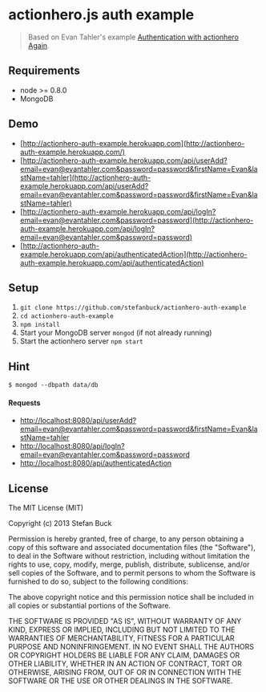 # actionhero.js auth example

> Based on Evan Tahler's example [Authentication with actionhero Again](http://blog.evantahler.com/blog/authentication-with-actionHero-again.html).

## Requirements

- node >= 0.8.0
- MongoDB

## Demo

- [http://actionhero-auth-example.herokuapp.com](http://actionhero-auth-example.herokuapp.com/)
- [http://actionhero-auth-example.herokuapp.com/api/userAdd?email=evan@evantahler.com&password=password&firstName=Evan&lastName=tahler](http://actionhero-auth-example.herokuapp.com/api/userAdd?email=evan@evantahler.com&password=password&firstName=Evan&lastName=tahler)
- [http://actionhero-auth-example.herokuapp.com/api/logIn?email=evan@evantahler.com&password=password](http://actionhero-auth-example.herokuapp.com/api/logIn?email=evan@evantahler.com&password=password)
- [http://actionhero-auth-example.herokuapp.com/api/authenticatedAction](http://actionhero-auth-example.herokuapp.com/api/authenticatedAction)

## Setup

1. ```git clone https://github.com/stefanbuck/actionhero-auth-example```
1. ```cd actionhero-auth-example```
1. ```npm install```
1. Start your MongoDB server ``mongod`` (if not already running)
1. Start the actionhero server ```npm start```

## Hint
```shell
$ mongod --dbpath data/db
```

#### Requests
- [http://localhost:8080/api/userAdd?email=evan@evantahler.com&password=password&firstName=Evan&lastName=tahler](http://localhost:8080/api/userAdd?email=evan@evantahler.com&password=password&firstName=Evan&lastName=tahler)
- [http://localhost:8080/api/logIn?email=evan@evantahler.com&password=password](http://localhost:8080/api/logIn?email=evan@evantahler.com&password=password)
- [http://localhost:8080/api/authenticatedAction](http://localhost:8080/api/authenticatedAction)


## License

The MIT License (MIT)

Copyright (c) 2013 Stefan Buck

Permission is hereby granted, free of charge, to any person obtaining a copy of
this software and associated documentation files (the "Software"), to deal in
the Software without restriction, including without limitation the rights to
use, copy, modify, merge, publish, distribute, sublicense, and/or sell copies of
the Software, and to permit persons to whom the Software is furnished to do so,
subject to the following conditions:

The above copyright notice and this permission notice shall be included in all
copies or substantial portions of the Software.

THE SOFTWARE IS PROVIDED "AS IS", WITHOUT WARRANTY OF ANY KIND, EXPRESS OR
IMPLIED, INCLUDING BUT NOT LIMITED TO THE WARRANTIES OF MERCHANTABILITY, FITNESS
FOR A PARTICULAR PURPOSE AND NONINFRINGEMENT. IN NO EVENT SHALL THE AUTHORS OR
COPYRIGHT HOLDERS BE LIABLE FOR ANY CLAIM, DAMAGES OR OTHER LIABILITY, WHETHER
IN AN ACTION OF CONTRACT, TORT OR OTHERWISE, ARISING FROM, OUT OF OR IN
CONNECTION WITH THE SOFTWARE OR THE USE OR OTHER DEALINGS IN THE SOFTWARE.
